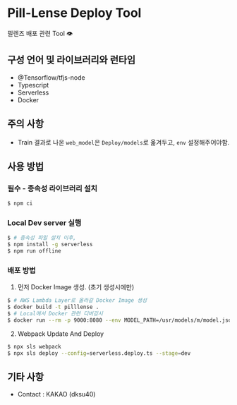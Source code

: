 # Pill-Lense Deploy Tool

필렌즈 배포 관련 Tool 👁

## 구성 언어 및 라이브러리와 런타임

-   @Tensorflow/tfjs-node
-   Typescript
-   Serverless
-   Docker

## 주의 사항

-   Train 결과로 나온 `web_model`은 `Deploy/models`로 옮겨두고, `env` 설정해주어야함.

## 사용 방법

### 필수 - 종속성 라이브러리 설치

```sh
$ npm ci
```

### Local Dev server 실행

```sh
$ # 종속성 파일 설치 이후,
$ npm install -g serverless
$ npm run offline
```

### 배포 방법

1. 먼저 Docker Image 생성. (초기 생성시에만)

```sh
$ # AWS Lambda Layer로 올라갈 Docker Image 생성
$ docker build -t pilllense .
$ # Local에서 Docker 관련 디버깅시
$ docker run --rm -p 9000:8080 --env MODEL_PATH=/usr/models/m/model.json pilllense
```

2. Webpack Update And Deploy

```sh
$ npx sls webpack
$ npx sls deploy --config=serverless.deploy.ts --stage=dev
```

## 기타 사항

-   Contact : KAKAO (dksu40)
